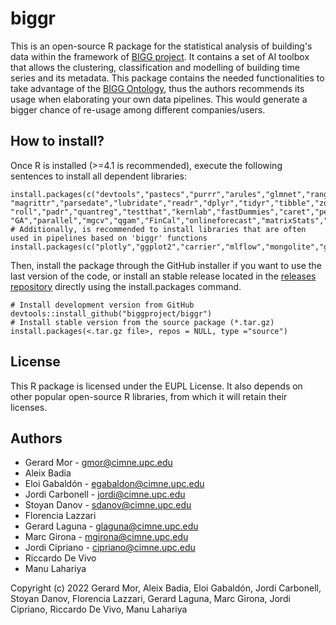 # biggr

This is an open-source R package for the statistical analysis of building's data within the framework of [BIGG project](https://www.bigg-project.eu). It contains a set of AI toolbox that allows the clustering, classification and modelling of building time series and its metadata. This package contains the needed functionalities to take advantage of the [BIGG Ontology](http://www.github.com/biggproject/Ontology), thus the authors recommends its usage when elaborating your own data pipelines. This would generate a bigger chance of re-usage among different companies/users.

## How to install?
Once R is installed (>=4.1 is recommended), execute the following sentences to install all dependent libraries:
```
install.packages(c("devtools","pastecs","purrr","arules","glmnet","ranger","rdflib",
"magrittr","parsedate","lubridate","readr","dplyr","tidyr","tibble","zoo",
"roll","padr","quantreg","testthat","kernlab","fastDummies","caret","penalized",
"GA","parallel","mgcv","qgam","FinCal","onlineforecast","matrixStats","gratia")
# Additionally, is recommended to install libraries that are often used in pipelines based on 'biggr' functions
install.packages(c("plotly","ggplot2","carrier","mlflow","mongolite","gridExtra"))
```
Then, install the package through the GitHub installer if you want to use the last version of the code, or install an stable release located in the [releases repository](https://www.github.com/biggproject/biggr/releases) directly using the install.packages command.

```
# Install development version from GitHub 
devtools::install_github("biggproject/biggr")
# Install stable version from the source package (*.tar.gz) 
install.packages(<.tar.gz file>, repos = NULL, type ="source")
```

## License
This R package is licensed under the EUPL License. It also depends on other popular open-source R libraries, from which it will retain their licenses.

## Authors

- Gerard Mor - gmor@cimne.upc.edu
- Aleix Badia 
- Eloi Gabaldón - egabaldon@cimne.upc.edu
- Jordi Carbonell - jordi@cimne.upc.edu
- Stoyan Danov - sdanov@cimne.upc.edu
- Florencia Lazzari 
- Gerard Laguna - glaguna@cimne.upc.edu
- Marc Girona - mgirona@cimne.upc.edu
- Jordi Cipriano - cipriano@cimne.upc.edu
- Riccardo De Vivo
- Manu Lahariya

Copyright (c) 2022 Gerard Mor, Aleix Badia, Eloi Gabaldón, Jordi Carbonell, Stoyan Danov, Florencia Lazzari, Gerard Laguna, Marc Girona, Jordi Cipriano, Riccardo De Vivo, Manu Lahariya


